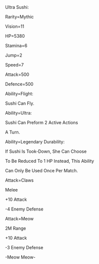 Ultra Sushi:

Rarity=Mythic

Vision=11

HP=5380

Stamina=6

Jump=2

Speed=7

Attack=500

Defence=500

Ability=Flight:

Sushi Can Fly.

Ability=Ultra:

Sushi Can Preform 2 Active Actions

A Turn.

Ability=Legendary Durability:

If Sushi Is Took-Down, She Can Choose

To Be Reduced To 1 HP Instead, This Ability

Can Only Be Used Once Per Match.

Attack=Claws

Melee

+10 Attack

-4 Enemy Defense

Attack=Meow

2M Range

+10 Attack

-3 Enemy Defense

-Meow Meow-

